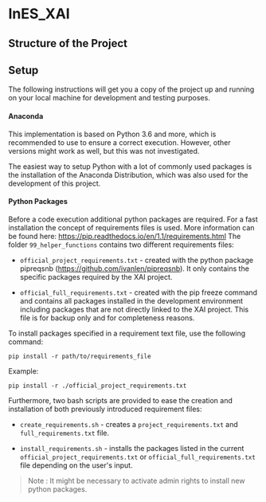 # InES_XAI

## Structure of the Project


## Setup

The following instructions will get you a copy of the project up and running on your local machine for development and testing purposes.

#### Anaconda

This implementation is based on Python 3.6 and more, which is recommended to use to ensure a correct execution. However, other versions might work as well, but this was not investigated.

The easiest way to setup Python with a lot of commonly used packages is the installation of the Anaconda Distribution, which was also used for the development of this project.

#### Python Packages

Before a code execution additional python packages are required. For a fast installation the concept of requirements files is used. More information can be found here: https://pip.readthedocs.io/en/1.1/requirements.html 
The folder `99_helper_functions` contains two different requirements files:

* `official_project_requirements.txt` - created with the python package pipreqsnb (https://github.com/ivanlen/pipreqsnb). It only contains the specific packages required by the XAI project.

* `official_full_requirements.txt` - created with the pip freeze command and contains all packages installed in the development environment including packages that are not directly linked to the XAI project. This file is for backup only and for completeness reasons.

To install packages specified in a requirement text file, use the following command: 

    pip install -r path/to/requirements_file

Example: 

    pip install -r ./official_project_requirements.txt
    
Furthermore, two bash scripts are provided to ease the creation and installation of both previously introduced requirement files:

* `create_requirements.sh` - creates a `project_requirements.txt` and `full_requirements.txt` file.

* `install_requirements.sh` - installs the packages listed in the current `official_project_requirements.txt` or `official_full_requirements.txt` file depending on the user's input.

> Note : It might be necessary to activate admin rights to install new python packages.
